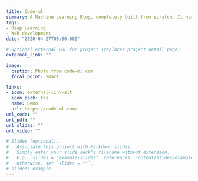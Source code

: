 ```yaml
---
title: Code-ml
summary: A Machine Learning Blog, completely built from scratch. It has almost all the features a traditional blog has like commenting, bookmark, likes, auth, etc. Tech Stack - Node.js, React.js, Bootstrap, and PostgreSQL.
tags:
- Deep Learning
- Web development
date: "2020-04-27T00:00:00Z"

# Optional external URL for project (replaces project detail page).
external_link: ""

image:
  caption: Photo from code-ml.com
  focal_point: Smart

links:
- icon: external-link-alt
  icon_pack: fas
  name: Demo
  url: https://code-ml.com/
url_code: ""
url_pdf: ""
url_slides: ""
url_video: ""

# Slides (optional).
#   Associate this project with Markdown slides.
#   Simply enter your slide deck's filename without extension.
#   E.g. `slides = "example-slides"` references `content/slides/example-slides.md`.
#   Otherwise, set `slides = ""`.
# slides: example
---
```

